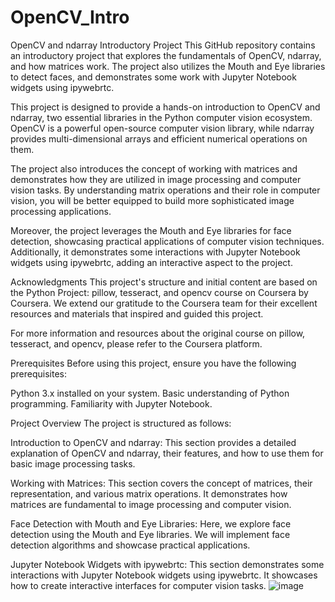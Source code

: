 # OpenCV_Intro
OpenCV and ndarray Introductory Project
This GitHub repository contains an introductory project that explores the fundamentals of OpenCV, ndarray, and how matrices work. The project also utilizes the Mouth and Eye libraries to detect faces, and demonstrates some work with Jupyter Notebook widgets using ipywebrtc.


This project is designed to provide a hands-on introduction to OpenCV and ndarray, two essential libraries in the Python computer vision ecosystem. OpenCV is a powerful open-source computer vision library, while ndarray provides multi-dimensional arrays and efficient numerical operations on them.

The project also introduces the concept of working with matrices and demonstrates how they are utilized in image processing and computer vision tasks. By understanding matrix operations and their role in computer vision, you will be better equipped to build more sophisticated image processing applications.

Moreover, the project leverages the Mouth and Eye libraries for face detection, showcasing practical applications of computer vision techniques. Additionally, it demonstrates some interactions with Jupyter Notebook widgets using ipywebrtc, adding an interactive aspect to the project.

Acknowledgments
This project's structure and initial content are based on the Python Project: pillow, tesseract, and opencv course on Coursera by Coursera. We extend our gratitude to the Coursera team for their excellent resources and materials that inspired and guided this project.

For more information and resources about the original course on pillow, tesseract, and opencv, please refer to the Coursera platform.

Prerequisites
Before using this project, ensure you have the following prerequisites:

Python 3.x installed on your system.
Basic understanding of Python programming.
Familiarity with Jupyter Notebook.

Project Overview
The project is structured as follows:

Introduction to OpenCV and ndarray: This section provides a detailed explanation of OpenCV and ndarray, their features, and how to use them for basic image processing tasks.

Working with Matrices: This section covers the concept of matrices, their representation, and various matrix operations. It demonstrates how matrices are fundamental to image processing and computer vision.

Face Detection with Mouth and Eye Libraries: Here, we explore face detection using the Mouth and Eye libraries. We will implement face detection algorithms and showcase practical applications.

Jupyter Notebook Widgets with ipywebrtc: This section demonstrates some interactions with Jupyter Notebook widgets using ipywebrtc. It showcases how to create interactive interfaces for computer vision tasks.
![image](https://github.com/meliikaa/OpenCV_Intro/assets/111120849/4ea9c71e-4c59-404f-ad1d-5e27df45b62e)
